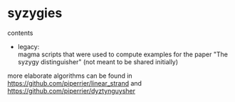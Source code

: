 # syzygies

contents

- legacy:  
magma scripts that were used to compute examples for the paper "The syzygy distinguisher" (not meant to be shared initially)

more elaborate algorithms can be found in https://github.com/piperrier/linear_strand and https://github.com/piperrier/dyztynguysher
